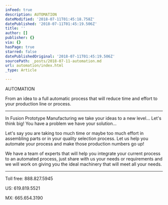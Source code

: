 ```yaml
---
inFeed: true
description: AUTOMATION
dateModified: '2018-07-11T01:45:18.758Z'
datePublished: '2018-07-11T01:45:19.506Z'
title: ''
author: []
publisher: {}
via: {}
hasPage: true
starred: false
datePublishedOriginal: '2018-07-11T01:45:19.506Z'
sourcePath: _posts/2018-07-11-automation.md
url: automation/index.html
_type: Article

---
```

AUTOMATION

From an idea to a full automatic process that will reduce time and effort to your production line or process. 

---

In Fusion Prototype Manufacturing we take your ideas to a new level... Let's think big! You have a problem we have your solution...

Let's say you are taking too much time or maybe too much effort in assembling parts or in your quality selection process. Let us help you automate your process and make those production numbers go up!

We have a team of experts that will help you integrate your current process to an automated process, just share with us your needs or requirements and we will work on giving you the ideal machinery that will meet all your needs.

---

Toll free: 888.827.5945

US: 619.819.5521

MX: 665.654.3190